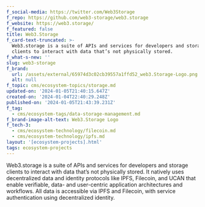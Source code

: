 ```yaml
---
f_social-media: https://twitter.com/Web3Storage
f_repo: https://github.com/web3-storage/web3.storage
f_website: https://web3.storage/
f_featured: false
title: Web3.Storage
f_card-text-truncated: >-
  Web3.storage is a suite of APIs and services for developers and storage
  clients to interact with data that’s not physically stored.
f_what-s-new: ''
slug: web3-storage
f_brand:
  url: /assets/external/65974d3c02cb39557a1ffd52_web3.Storage-Logo.png
  alt: null
f_topic: cms/ecosystem-topics/storage.md
updated-on: '2024-01-05T21:40:15.647Z'
created-on: '2024-01-04T22:40:29.248Z'
published-on: '2024-01-05T21:43:39.231Z'
f_tag:
  - cms/ecosystem-tags/data-storage-management.md
f_brand-image-alt-text: Web3.Storage Logo
f_tech-3:
  - cms/ecosystem-technology/filecoin.md
  - cms/ecosystem-technology/ipfs.md
layout: '[ecosystem-projects].html'
tags: ecosystem-projects
---
```


Web3.storage is a suite of APIs and services for developers and storage clients to interact with data that’s not physically stored. It natively uses decentralized data and identity protocols like IPFS, Filecoin, and UCAN that enable verifiable, data- and user-centric application architectures and workflows. All data is accessible via IPFS and Filecoin, with service authentication using decentralized identity.
